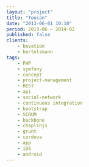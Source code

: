 ```yaml
---
layout: "project"
title: "Toocan"
date: "2013-06-01 10:10"
period: 2013-06 – 2014-02
published: false
clients:
    - bevation
    - bertelsmann
tags:
    - PHP
    - symfony
    - concept
    - project-management
    - REST
    - api
    - social-network
    - continuous integration
    - bootstrap
    - SCRUM
    - backbone
    - chaplinjs
    - grunt
    - cordova
    - app
    - iOS
    - android
---
```


<!--
• Konzeption / Clickdummy Rich-Client Admin Anwendung
sowie API-Spezi kation und Konzept
• Programmierung einer Website und REST-API in Symfony2
für Social Network mit Location-Based Services
• Projektkoordination in SCRUM Prozess
• Programmierung Rich-Client Anwendung in Coffescript
(backbone, chaplinjs, grunt, etc.) welche API konsumiert und auf iOS und Android mit Phonegap nativ läuft

-->
